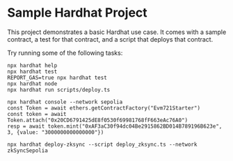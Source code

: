 # Sample Hardhat Project

This project demonstrates a basic Hardhat use case. It comes with a sample contract, a test for that contract, and a script that deploys that contract.

Try running some of the following tasks:

```shell
npx hardhat help
npx hardhat test
REPORT_GAS=true npx hardhat test
npx hardhat node
npx hardhat run scripts/deploy.ts
```

```
npx hardhat console --network sepolia 
const Token = await ethers.getContractFactory("Evm721Starter")
const token = await Token.attach("0x20CD6791425dE8f0530f69981768fF663eAc76A0")
resp = await token.mint("0xAF3aC30f94dc04Be2915862BD014B789196B623e", 3, {value: "3000000000000000"})
```

```
npx hardhat deploy-zksync --script deploy_zksync.ts --network zkSyncSepolia
```
